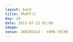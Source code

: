 ```yaml
---
layout: band
title: TRAFF!C
day: 20
date: 2013-07-21 01:00
image: 
venue: JANINSULA - VAMA VECHE
---
```



